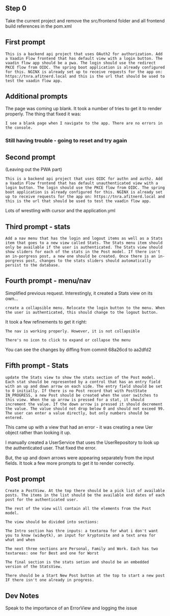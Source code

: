 ## Step 0

Take the current project and remove the src/frontend folder and all frontend build references in the pom.xml

## First prompt

```
This is a backend api project that uses OAuth2 for authorization. Add a Vaadin Flow frontend that has default view with a login button. The vaadin flow app should be a pwa. The login should use the redirect PKCE flow from OIDC. The spring boot application is already configured for this. NGINX is already set up to receive requests for the app on: https://tnra.afitnerd.local and this is the url that should be used to test the vaadin flow app.
```

## Additional prompts

The page was coming up blank. It took a number of tries to get it to render properly. The thing that fixed it was:

```
I see a blank page when I navigate to the app. There are no errors in the console.
```

### Still having trouble - going to reset and try again

## Second prompt

(Leaving out the PWA part)

```
This is a backend api project that uses OIDC for authn and authz. Add a Vaadin Flow frontend that has default unauthenticated view with a login button. The login should use the PKCE flow from OIDC. The spring boot application is already configured for this. NGINX is already set up to receive requests for the app on: https://tnra.afitnerd.local and this is the url that should be used to test the vaadin flow app.
```

Lots of wrestling with cursor and the application.yml

## Third prompt - stats

```
Add a nav menu that has the login and logout items as well as a Stats item that goes to a new view called Stats. The Stats menu item should only be available if the user is authenticated. The Stats view should show sliders for each of the stats in the Post model. If there isn't an in-porgress post, a new one should be created. Once there is an in-porgress post, changes to the stats sliders should automatically persist to the database.
```

## Fourth prompt - menu/nav

Simplified previous request. Interestingly, it created a Stats view on its own...

```
create a collapsible menu. Relocate the login button to the menu. When the user is authenticated, this should change to the logout button.
```

It took a few refinements to get it right:

```
The nav is working properly. However, it is not collapsible
```

```
There's no icon to click to expand or collapse the menu
```

You can see the changes by diffing from commit 68a26cd to aa2dfd2

## Fifth prompt - Stats

```
update the Stats view to show the stats section of the Post model. Each stat should be represented by a control that has an entry field with an up and down arrow on each side. The entry field should be set to 0 initially. If there is no Post record that with PostState IN_PROGRESS, a new Post should be created when the user switches to this view. When the up arrow is pressed for a stat, it should increment the value. If the down arrow is pressed it should decrement the value. The value should not drop below 0 and should not exceed 99. The user can enter a value directly, but only numbers should be entered.
```

This came up with a view that had an error - it was creating a new Uer object rather than looking it up.

I manually created a UserService that uses the UserRepository to look up the authenticated user. That fixed the error. 

But, the up and down arrows were appearing separately from the input fields. It took a few more prompts to get it to render correctly.

## Post prompt

```
Create a PostView. At the top there should be a pick list of available posts. The items in the list should be the available end dates of each post for the authenticated user.

The rest of the view will contain all the elements from the Post model.

The view should be divided into sections:

The Intro section has thre inputs: a textarea for what i don't want you to know (widwytk), an input for kryptonite and a text area for what and when

The next three sections are Personal, Family and Work. Each has two textareas: one for Best and one for Worst

The final section is the stats setion and should be an embedded version of the StatsView.

There should be a Start New Post button at the top to start a new post IF there isn't one already in progress.
```


## Dev Notes

Speak to the importance of an ErrorView and logging the issue